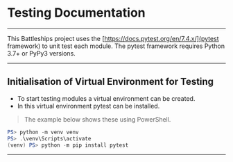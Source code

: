 # Testing Documentation

---

This Battleships project uses the [https://docs.pytest.org/en/7.4.x/](pytest framework) to unit test each module.
The pytest framework requires Python 3.7+ or PyPy3 versions.

---

## Initialisation of Virtual Environment for Testing

+ To start testing modules a virtual environment can be created.
+ In this virtual environment pytest can be installed.

> The example below shows these using PowerShell.

```powershell
PS> python -m venv venv
PS> .\venv\Scripts\activate
(venv) PS> python -m pip install pytest
```

---
